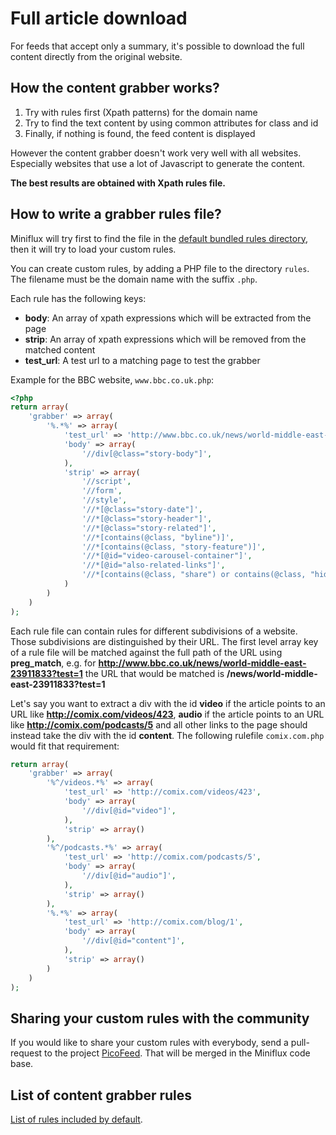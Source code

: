 Full article download
=====================

For feeds that accept only a summary, it's possible to download the full content directly from the original website.

How the content grabber works?
------------------------------

1. Try with rules first (Xpath patterns) for the domain name
2. Try to find the text content by using common attributes for class and id
3. Finally, if nothing is found, the feed content is displayed

However the content grabber doesn't work very well with all websites.
Especially websites that use a lot of Javascript to generate the content.

**The best results are obtained with Xpath rules file.**

How to write a grabber rules file?
----------------------------------

Miniflux will try first to find the file in the [default bundled rules directory](https://github.com/miniflux/miniflux-legacy/tree/master/vendor/fguillot/picofeed/lib/PicoFeed/Rules), then it will try to load your custom rules.

You can create custom rules, by adding a PHP file to the directory `rules`. The filename must be the domain name with the suffix `.php`.

Each rule has the following keys:
* **body**: An array of xpath expressions which will be extracted from the page
* **strip**: An array of xpath expressions which will be removed from the matched content
* **test_url**: A test url to a matching page to test the grabber

Example for the BBC website, `www.bbc.co.uk.php`:

```php
<?php
return array(
    'grabber' => array(
        '%.*%' => array(
            'test_url' => 'http://www.bbc.co.uk/news/world-middle-east-23911833',
            'body' => array(
                '//div[@class="story-body"]',
            ),
            'strip' => array(
                '//script',
                '//form',
                '//style',
                '//*[@class="story-date"]',
                '//*[@class="story-header"]',
                '//*[@class="story-related"]',
                '//*[contains(@class, "byline")]',
                '//*[contains(@class, "story-feature")]',
                '//*[@id="video-carousel-container"]',
                '//*[@id="also-related-links"]',
                '//*[contains(@class, "share") or contains(@class, "hidden") or contains(@class, "hyper")]',
            )
        )
    )
);
```

Each rule file can contain rules for different subdivisions of a website. Those subdivisions are distinguished by their URL. The first level array key of a rule file will be matched against the full path of the URL using **preg_match**, e.g. for **http://www.bbc.co.uk/news/world-middle-east-23911833?test=1** the URL that would be matched is **/news/world-middle-east-23911833?test=1**

Let's say you want to extract a div with the id **video** if the article points to an URL like **http://comix.com/videos/423**, **audio** if the article points to an URL like **http://comix.com/podcasts/5** and all other links to the page should instead take the div with the id **content**. The following rulefile ```comix.com.php``` would fit that requirement:

```php
return array(
    'grabber' => array(
        '%^/videos.*%' => array(
            'test_url' => 'http://comix.com/videos/423',
            'body' => array(
                '//div[@id="video"]',
            ),
            'strip' => array()
        ),
        '%^/podcasts.*%' => array(
            'test_url' => 'http://comix.com/podcasts/5',
            'body' => array(
                '//div[@id="audio"]',
            ),
            'strip' => array()
        ),
        '%.*%' => array(
            'test_url' => 'http://comix.com/blog/1',
            'body' => array(
                '//div[@id="content"]',
            ),
            'strip' => array()
        )
    )
);
```

Sharing your custom rules with the community
--------------------------------------------

If you would like to share your custom rules with everybody, send a pull-request to the project [PicoFeed](https://github.com/miniflux/picofeed).
That will be merged in the Miniflux code base.

List of content grabber rules
-----------------------------

[List of rules included by default](https://github.com/miniflux/miniflux-legacy/tree/master/vendor/miniflux/picofeed/lib/PicoFeed/Rules).